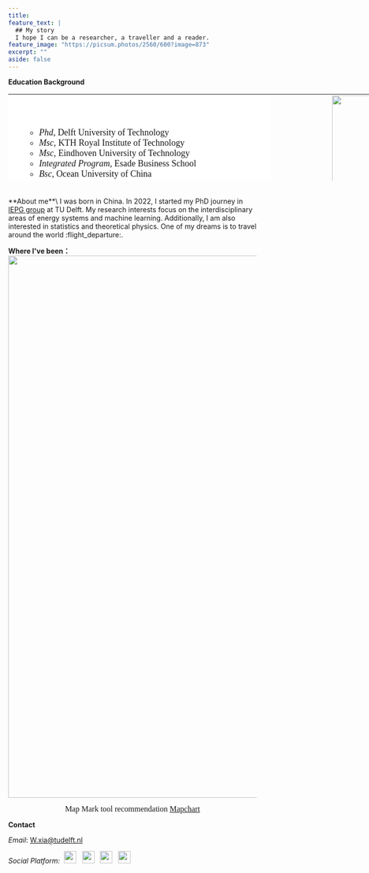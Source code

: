 ```yaml
---
title: 
feature_text: |
  ## My story
  I hope I can be a researcher, a traveller and a reader.
feature_image: "https://picsum.photos/2560/600?image=873"
excerpt: ""
aside: false
---
```

<b>Education Background</b>
<table style="width: 900px; height: 176px;" border="0" width="500">
<tbody>
<tr style="height: 176px;">
<td style="background-color: #ffffff; width: 528.062px; height: 176px;">
<ul>
<li style="list-style-type: none;">
<ul>
<li><span style="font-family: 黑体; font-size: large;"><em>Phd</em>, Delft University of Technology</span></li>
<li style="text-align: left;"><span style="font-family: 黑体; font-size: large;"><em>Msc, </em>KTH Royal Institute of Technology</span></li>
<li style="text-align: left;"><span style="font-family: 黑体; font-size: large;"><em>Msc, </em>Eindhoven University of Technology</span></li>
<li style="text-align: left;"><span style="font-family: 黑体; font-size: large;"><em>Integrated Program, </em>Esade Business School</span></li>
<li style="text-align: left;"><span style="font-family: 黑体; font-size: large;"><em>Bsc</em>, Ocean University of China</span></li>
</ul>
</li>
</ul>
</td>
<td style="height: 176px; width: 355.938px;"><img style="float: right;" src="https://i.postimg.cc/zvbLgBg6/We-Chat-Image-20230129224152.jpg" width="235" height="235" align="right" /></td>
</tr>
</tbody>
</table>
<br>
**About me**\
I was born in China. In 2022, I started my PhD journey in <a href="https://www.tudelft.nl/ewi/over-de-faculteit/afdelingen/electrical-sustainable-energy/intelligent-electrical-power-grids-iepg-group">IEPG group</a> at TU Delft. My research interests focus on the interdisciplinary areas of energy systems and machine learning. Additionally, I am also interested in statistics and theoretical physics. 
One of my dreams is to travel around the world :flight_departure:.

<b>Where I've been：</b><br>
<img style="display: block; margin-left: auto; margin-right: auto;" src="https://i.postimg.cc/wxhq8Xbb/Map-Chart-Map-1.png" width="1100" align="center" />
<p style="text-align: center;"><span style="font-family: 黑体; font-size: medium;">Map Mark tool recommendation <a href="https://www.mapchart.net/index.html">Mapchart</a></span>
<br>

<p><strong>Contact</strong></p>
<p><em>Email</em>: <a href="mailto:W.xia@tudelft.nl">W.xia@tudelft.nl</a></p>
<p><em>Social Platform:&nbsp;&nbsp;<a href="https://www.facebook.com/xia.wind.9/"><img src="https://cdn-icons-png.flaticon.com/32/5968/5968764.png" alt="" width="25" height="25" /></a>&nbsp; &nbsp;<a href="https://www.linkedin.com/in/weijie-xia-0bb095180/"><img src="https://cdn-icons-png.flaticon.com/32/145/145807.png" alt="" width="25" height="25" /></a>&nbsp; &nbsp;<a href="https://github.com/xiaweijie1996"><img src="https://cdn-icons-png.flaticon.com/32/733/733553.png" alt="" width="25" height="25" /></a>&nbsp; &nbsp;<a href="https://www.zhihu.com/people/xia-yier-de-ren-zhi-ren-sheng"><img src="https://cdn-icons-png.flaticon.com/32/8462/8462199.png" alt="" width="25" height="25" /></a></em></p>